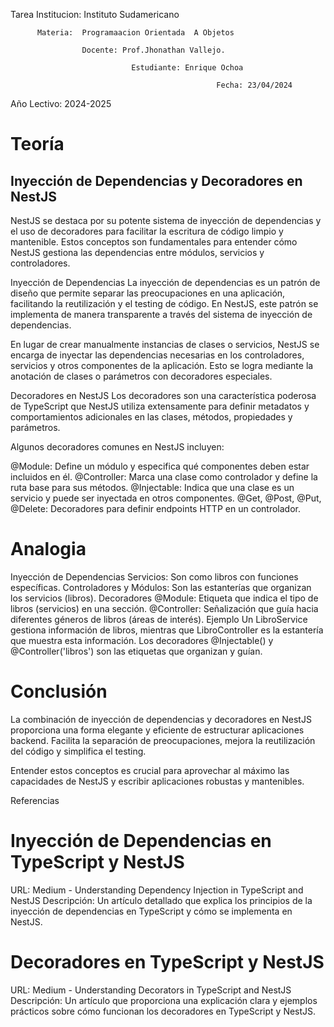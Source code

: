Tarea 
Institucion: Instituto Sudamericano

          Materia:  Programaacion Orientada  A Objetos

                    Docente: Prof.Jhonathan Vallejo.

                               Estudiante: Enrique Ochoa

                                                  Fecha: 23/04/2024


Año Lectivo: 2024-2025

# Teoría

## Inyección de Dependencias y Decoradores en NestJS
NestJS se destaca por su potente sistema de inyección de dependencias y el uso de decoradores para facilitar la escritura de código limpio y mantenible. Estos conceptos son fundamentales para entender cómo NestJS gestiona las dependencias entre módulos, servicios y controladores.

Inyección de Dependencias
La inyección de dependencias es un patrón de diseño que permite separar las preocupaciones en una aplicación, facilitando la reutilización y el testing de código. En NestJS, este patrón se implementa de manera transparente a través del sistema de inyección de dependencias.

En lugar de crear manualmente instancias de clases o servicios, NestJS se encarga de inyectar las dependencias necesarias en los controladores, servicios y otros componentes de la aplicación. Esto se logra mediante la anotación de clases o parámetros con decoradores especiales.

Decoradores en NestJS
Los decoradores son una característica poderosa de TypeScript que NestJS utiliza extensamente para definir metadatos y comportamientos adicionales en las clases, métodos, propiedades y parámetros.

Algunos decoradores comunes en NestJS incluyen:

@Module: Define un módulo y especifica qué componentes deben estar incluidos en él.
@Controller: Marca una clase como controlador y define la ruta base para sus métodos.
@Injectable: Indica que una clase es un servicio y puede ser inyectada en otros componentes.
@Get, @Post, @Put, @Delete: Decoradores para definir endpoints HTTP en un controlador.

# Analogia

Inyección de Dependencias
Servicios: Son como libros con funciones específicas.
Controladores y Módulos: Son las estanterías que organizan los servicios (libros).
Decoradores
@Module: Etiqueta que indica el tipo de libros (servicios) en una sección.
@Controller: Señalización que guía hacia diferentes géneros de libros (áreas de interés).
Ejemplo
Un LibroService gestiona información de libros, mientras que LibroController es la estantería que muestra esta información. Los decoradores @Injectable() y @Controller('libros') son las etiquetas que organizan y guían.

# Conclusión

La combinación de inyección de dependencias y decoradores en NestJS proporciona una forma elegante y eficiente de estructurar aplicaciones backend. Facilita la separación de preocupaciones, mejora la reutilización del código y simplifica el testing.

Entender estos conceptos es crucial para aprovechar al máximo las capacidades de NestJS y escribir aplicaciones robustas y mantenibles.

Referencias
# Inyección de Dependencias en TypeScript y NestJS
URL: Medium - Understanding Dependency Injection in TypeScript and NestJS
Descripción: Un artículo detallado que explica los principios de la inyección de dependencias en TypeScript y cómo se implementa en NestJS.
# Decoradores en TypeScript y NestJS
URL: Medium - Understanding Decorators in TypeScript and NestJS
Descripción: Un artículo que proporciona una explicación clara y ejemplos prácticos sobre cómo funcionan los decoradores en TypeScript y NestJS.